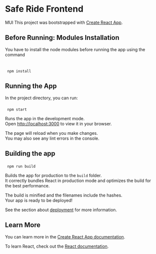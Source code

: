 # Safe Ride Frontend
MUI
This project was bootstrapped with [Create React App](https://github.com/facebook/create-react-app).

## Before Running: Modules Installation
You have to install the node modules before running the app using the command
#
     npm install

## Running the App

In the project directory, you can run:

### 
     npm start

Runs the app in the development mode.\
Open [http://localhost:3000](http://localhost:3000) to view it in your browser.

The page will reload when you make changes.\
You may also see any lint errors in the console.
## Building the app

###
     npm run build

Builds the app for production to the `build` folder.\
It correctly bundles React in production mode and optimizes the build for the best performance.

The build is minified and the filenames include the hashes.\
Your app is ready to be deployed!

See the section about [deployment](https://facebook.github.io/create-react-app/docs/deployment) for more information.

## Learn More

You can learn more in the [Create React App documentation](https://facebook.github.io/create-react-app/docs/getting-started).

To learn React, check out the [React documentation](https://reactjs.org/).

